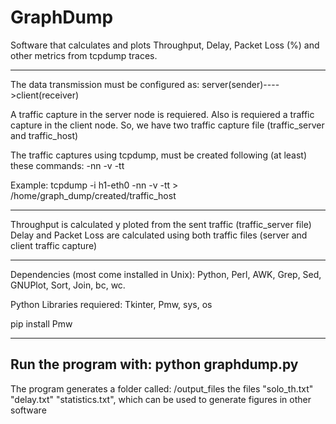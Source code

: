 # GraphDump

Software that calculates and plots Throughput, Delay, Packet Loss (%) and other metrics from tcpdump traces.

--------------------------------------------------

The data transmission must be configured as: 
   server(sender)---->client(receiver)

A traffic capture in the server node is requiered.
Also is requiered a traffic capture in the client node.
So, we have two traffic capture file (traffic_server and traffic_host)

The traffic captures using tcpdump, must be created following (at least) these commands: -nn -v -tt

Example:
tcpdump -i h1-eth0 -nn -v -tt > /home/graph_dump/created/traffic_host

--------------------------------------------------------------

Throughput is calculated y ploted from the sent traffic (traffic_server file)
Delay and Packet Loss are calculated using both traffic files (server and client traffic capture)

----------------------------------------------

Dependencies (most come installed in Unix): Python, Perl, AWK, Grep, Sed, GNUPlot, Sort, Join, bc, wc.

Python Libraries requiered:
Tkinter, Pmw, sys,  os

pip install Pmw

---------------------------------------------

Run the program with:
python graphdump.py
---------------------------------------------

The program generates a folder called: /output_files
the files "solo_th.txt" "delay.txt" "statistics.txt",
which can be used to generate figures in other software

